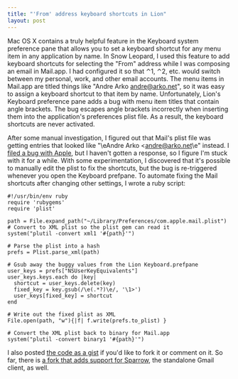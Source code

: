 ```yaml
---
title: "'From' address keyboard shortcuts in Lion"
layout: post
---
```


Mac OS X contains a truly helpful feature in the Keyboard system preference pane that allows you to set a keyboard shortcut for any menu item in any application by name. In Snow Leopard, I used this feature to add keyboard shortcuts for selecting the "From" address while I was composing an email in Mail.app. I had configured it so that ⌃1, ⌃2, etc. would switch between my personal, work, and other email accounts. The menu items in Mail.app are titled things like "Andre Arko <andre@arko.net>", so it was easy to assign a keyboard shortcut to that item by name. Unfortunately, Lion's Keyboard preference pane adds a bug with menu item titles that contain angle brackets. The bug escapes angle brackets incorrectly when inserting them into the application's preferences plist file. As a result, the keyboard shortcuts are never activated.

After some manual investigation, I figured out that Mail's plist file was getting entries that looked like "\eAndre Arko <andre@arko.net\e" instead. I [filed a bug with Apple](http://openradar.appspot.com/radar?id=1288404), but I haven't gotten a response, so I figure I'm stuck with it for a while. With some experimentation, I discovered that it's possible to manually edit the plist to fix the shortcuts, but the bug is re-triggered whenever you open the Keyboard prefpane. To automate fixing the Mail shortcuts after changing other settings, I wrote a ruby script:

```
#!/usr/bin/env ruby
require 'rubygems'
require 'plist'

path = File.expand_path("~/Library/Preferences/com.apple.mail.plist")
# Convert to XML plist so the plist gem can read it
system("plutil -convert xml1 '#{path}'")

# Parse the plist into a hash
prefs = Plist.parse_xml(path)

# Gsub away the buggy values from the Lion Keyboard.prefpane
user_keys = prefs["NSUserKeyEquivalents"]
user_keys.keys.each do |key|
  shortcut = user_keys.delete(key)
  fixed_key = key.gsub(/\e(.*?)\e/, '\1>')
  user_keys[fixed_key] = shortcut
end

# Write out the fixed plist as XML
File.open(path, "w"){|f| f.write(prefs.to_plist) }

# Convert the XML plist back to binary for Mail.app
system("plutil -convert binary1 '#{path}'")
```

I also posted [the code as a gist](https://gist.github.com/1131361) if you'd like to fork it or comment on it. So far, there is [a fork that adds support for Sparrow](https://gist.github.com/1225867), the standalone Gmail client, as well.